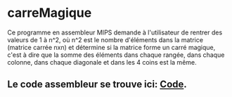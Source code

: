 # carreMagique

Ce programme en assembleur MIPS demande à l'utilisateur de rentrer des valeurs 
de 1 à n^2, où n^2 est le nombre d'éléments dans la matrice (matrice carrée nxn)
et détermine si la matrice forme un carré magique, c'est à dire que la somme des
éléments dans chaque rangée, dans chaque colonne, dans chaque diagonale et 
dans les 4 coins est la même. 

## Le code assembleur se trouve ici: [Code](./carreMagique.asm). 
